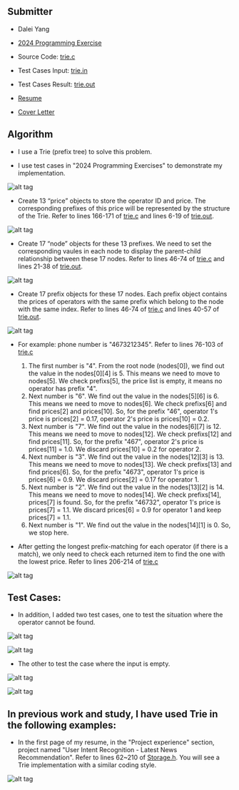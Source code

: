 ## Submitter
- Dalei Yang
- [2024 Programming Exercise](https://github.com/daleiyang/Projects/blob/main/InterviewExercise/ICSS/2024%20Programming%20Exercise.pdf)
- Source Code: [trie.c](https://github.com/daleiyang/Projects/blob/main/InterviewExercise/ICSS/trie.c)
- Test Cases  Input: [trie.in](https://github.com/daleiyang/Projects/blob/main/InterviewExercise/ICSS/trie.in)
- Test Cases Result: [trie.out](https://github.com/daleiyang/Projects/blob/main/InterviewExercise/ICSS/trie.out)

- [Resume](https://github.com/daleiyang/Projects/blob/main/InterviewExercise/ICSS/Dalei%20Yang%20Resume%2024.10.18.V2.pdf)
- [Cover Letter](https://github.com/daleiyang/Projects/blob/main/InterviewExercise/ICSS/Cover%20Letter.txt)

## Algorithm
- I use a Trie (prefix tree) to solve this problem.

- I use test cases in "2024 Programming Exercises" to demonstrate my implementation.

![alt tag](https://github.com/daleiyang/Projects/blob/main/InterviewExercise/ICSS/pics/1.jpg)

- Create 13 “price” objects to store the operator ID and price. The corresponding prefixes of this price will be represented by the structure of the Trie. Refer to lines 166-171 of [trie.c](https://github.com/daleiyang/Projects/blob/main/InterviewExercise/ICSS/trie.c#L166) and lines 6-19 of [trie.out](https://github.com/daleiyang/Projects/blob/main/InterviewExercise/ICSS/trie.out#L6).

![alt tag](https://github.com/daleiyang/Projects/blob/main/InterviewExercise/ICSS/pics/2.jpg)

- Create 17 “node” objects for these 13 prefixes. We need to set the corresponding vaules in each node to display the parent-child relationship between these 17 nodes. Refer to lines 46-74 of [trie.c](https://github.com/daleiyang/Projects/blob/main/InterviewExercise/ICSS/trie.c#L46) and lines 21-38 of [trie.out](https://github.com/daleiyang/Projects/blob/main/InterviewExercise/ICSS/trie.out#L21).

![alt tag](https://github.com/daleiyang/Projects/blob/main/InterviewExercise/ICSS/pics/3.jpg)

- Create 17 prefix objects for these 17 nodes. Each prefix object contains the prices of operators with the same prefix which belong to the node with the same index. Refer to lines 46-74 of [trie.c](https://github.com/daleiyang/Projects/blob/main/InterviewExercise/ICSS/trie.c#L46) and lines 40-57 of [trie.out](https://github.com/daleiyang/Projects/blob/main/InterviewExercise/ICSS/trie.out#L40).

![alt tag](https://github.com/daleiyang/Projects/blob/main/InterviewExercise/ICSS/pics/4.jpg)

- For example: phone number is "4673212345". Refer to lines 76-103 of [trie.c](https://github.com/daleiyang/Projects/blob/main/InterviewExercise/ICSS/trie.c#L76)
  1. The first number is "4". From the root node (nodes[0]), we find out the value in the nodes[0][4] is 5. This means we need to move to nodes[5]. We check prefixs[5], the price list is empty, it means no operator has prefix "4".
  2. Next number is "6". We find out the value in the nodes[5][6] is 6. This means we need to move to nodes[6]. We check prefixs[6] and find prices[2] and prices[10]. So, for the prefix "46", operator 1's price is prices[2] = 0.17, operator 2's price is prices[10] = 0.2.
  3. Next number is "7". We find out the value in the nodes[6][7] is 12. This means we need to move to nodes[12]. We check prefixs[12] and find prices[11]. So, for the prefix "467", operator 2's price is prices[11] = 1.0. We discard prices[10] = 0.2 for operator 2.
  4. Next number is "3". We find out the value in the nodes[12][3] is 13. This means we need to move to nodes[13]. We check prefixs[13] and find prices[6]. So, for the prefix "4673", operator 1's price is prices[6] = 0.9. We discard prices[2] = 0.17 for operator 1.
  5. Next number is "2". We find out the value in the nodes[13][2] is 14. This means we need to move to nodes[14]. We check prefixs[14], prices[7] is found. So, for the prefix "46732", operator 1's price is prices[7] = 1.1. We discard prices[6] = 0.9 for operator 1 and keep prices[7] = 1.1.
  6. Next number is "1". We find out the value in the nodes[14][1] is 0. So, we stop here.

- After getting the longest prefix-matching for each operator (if there is a match), we only need to check each returned item to find the one with the lowest price. Refer to lines 206-214 of [trie.c](https://github.com/daleiyang/Projects/blob/main/InterviewExercise/ICSS/trie.c#L206)

![alt tag](https://github.com/daleiyang/Projects/blob/main/InterviewExercise/ICSS/pics/5.jpg)

## Test Cases:

- In addition, I added two test cases, one to test the situation where the operator cannot be found.

![alt tag](https://github.com/daleiyang/Projects/blob/main/InterviewExercise/ICSS/pics/7.jpg)

![alt tag](https://github.com/daleiyang/Projects/blob/main/InterviewExercise/ICSS/pics/9.jpg)

- The other to test the case where the input is empty.

![alt tag](https://github.com/daleiyang/Projects/blob/main/InterviewExercise/ICSS/pics/8.jpg)

![alt tag](https://github.com/daleiyang/Projects/blob/main/InterviewExercise/ICSS/pics/10.jpg)

## In previous work and study, I have used Trie in the following examples:

- In the first page of my resume, in the "Project experience" section, project named "User Intent Recognition - Latest News Recommendation". Refer to lines 62~210 of [Storage.h](https://github.com/daleiyang/Projects/blob/main/LatestNewsRecommendation/service/Storage.h#L62). You will see a Trie implementation with a similar coding style.

![alt tag](https://github.com/daleiyang/Projects/blob/main/InterviewExercise/ICSS/pics/6.jpg)